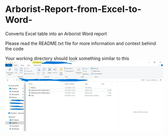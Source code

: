 # Arborist-Report-from-Excel-to-Word-
Converts Excel table into an Arborist Word report 

Please read the README.txt file for more information and context behind the code

Your working directory should look something similar to this
![alt text](https://github.com/JustinKhoh/Arborist-Report-from-Excel-to-Word-/blob/main/Sample%20Working%20Directory.jpg?raw=true)
